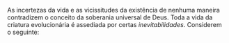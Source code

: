 As incertezas da vida e as vicissitudes da existência de nenhuma maneira contradizem o conceito da soberania universal de Deus. Toda a vida da criatura evolucionária é assediada por certas *inevitabilidades*. Considerem o seguinte: